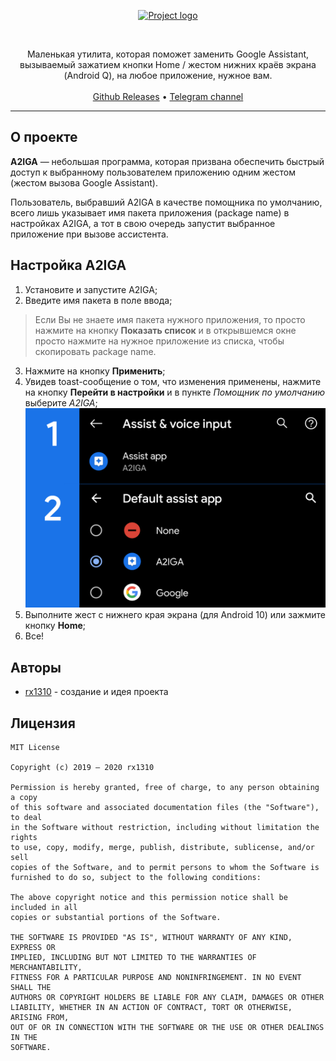 <p align="center">
  <a href="https://rx1310.github.io">
    <img src="https://raw.githubusercontent.com/rx1310/a2iga/pre-reborn/app-logo.png" alt="Project logo" width="50%">
  </a>
</p>
<br>
<p align="center">Маленькая утилита, которая поможет заменить Google Assistant, вызываемый зажатием кнопки Home / жестом нижних краёв экрана (Android Q), на любое приложение, нужное вам.
  <br><br>
  <a href="https://github.com/rx1310/a2iga/releases">Github Releases</a> • <a href="https://t.me/rx1310">Telegram channel</a>
</p>

---

## О проекте
**A2IGA** — небольшая программа, которая призвана обеспечить быстрый доступ к выбранному пользователем приложению одним жестом (жестом вызова Google Assistant).

Пользователь, выбравший A2IGA в качестве помощника по умолчанию, всего лишь указывает имя пакета приложения (package name) в настройках A2IGA, а тот в свою очередь запустит выбранное приложение при вызове ассистента.

## Настройка A2IGA
1. Установите и запустите A2IGA;
2. Введите имя пакета в поле ввода;
> Если Вы не знаете имя пакета нужного приложения, то просто нажмите на кнопку **Показать список** и в открывшемся окне просто нажмите на нужное приложение из списка, чтобы скопировать package name.
3. Нажмите на кнопку **Применить**;
4. Увидев toast-сообщение о том, что изменения применены, нажмите на кнопку **Перейти в настройки** и в пункте _Помощник по умолчанию_ выберите _A2IGA_;
![Настройка помощника](docs/img_set_assist_app.png)
6. Выполните жест с нижнего края экрана (для Android 10) или зажмите кнопку **Home**;
7. Все!

## Авторы
* [rx1310](https://github.com/rx1310) - создание и идея проекта 

## Лицензия 
```
MIT License

Copyright (c) 2019 — 2020 rx1310

Permission is hereby granted, free of charge, to any person obtaining a copy
of this software and associated documentation files (the "Software"), to deal
in the Software without restriction, including without limitation the rights
to use, copy, modify, merge, publish, distribute, sublicense, and/or sell
copies of the Software, and to permit persons to whom the Software is
furnished to do so, subject to the following conditions:

The above copyright notice and this permission notice shall be included in all
copies or substantial portions of the Software.

THE SOFTWARE IS PROVIDED "AS IS", WITHOUT WARRANTY OF ANY KIND, EXPRESS OR
IMPLIED, INCLUDING BUT NOT LIMITED TO THE WARRANTIES OF MERCHANTABILITY,
FITNESS FOR A PARTICULAR PURPOSE AND NONINFRINGEMENT. IN NO EVENT SHALL THE
AUTHORS OR COPYRIGHT HOLDERS BE LIABLE FOR ANY CLAIM, DAMAGES OR OTHER
LIABILITY, WHETHER IN AN ACTION OF CONTRACT, TORT OR OTHERWISE, ARISING FROM,
OUT OF OR IN CONNECTION WITH THE SOFTWARE OR THE USE OR OTHER DEALINGS IN THE
SOFTWARE.
```
